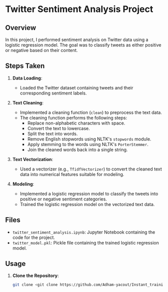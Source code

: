 # Twitter Sentiment Analysis Project

## Overview

In this project, I performed sentiment analysis on Twitter data using a logistic regression model. The goal was to classify tweets as either positive or negative based on their content.

## Steps Taken

1. **Data Loading**: 
   - Loaded the Twitter dataset containing tweets and their corresponding sentiment labels.

2. **Text Cleaning**:
   - Implemented a cleaning function (`clean`) to preprocess the text data.
   - The cleaning function performs the following steps:
     - Replace non-alphabetic characters with space.
     - Convert the text to lowercase.
     - Split the text into words.
     - Remove English stopwords using NLTK's `stopwords` module.
     - Apply stemming to the words using NLTK's `PorterStemmer`.
     - Join the cleaned words back into a single string.

3. **Text Vectorization**:
   - Used a vectorizer (e.g., `TfidfVectorizer`) to convert the cleaned text data into numerical features suitable for modeling.
   
4. **Modeling**:
   - Implemented a logistic regression model to classify the tweets into positive or negative sentiment categories.
   - Trained the logistic regression model on the vectorized text data.

## Files

- `twitter_sentiment_analysis.ipynb`: Jupyter Notebook containing the code for the project.
- `twitter_model.pkl`: Pickle file containing the trained logistic regression model.

## Usage

1. **Clone the Repository**:
   ```bash
   git clone <git clone https://github.com/Adham-yacout/Instant_training.git
>
